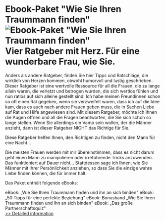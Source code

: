# Ebook-Paket "Wie Sie Ihren Traummann finden"<br />![Ebook-Paket "Wie Sie Ihren Traummann finden"](https://mycommerce.akamaized.net/api/pimages/P300577906/BIG/300577906.PNG)<br />Vier Ratgeber mit Herz. Für eine wunderbare Frau, wie Sie.


Anders als andere Ratgeber, finden Sie hier Tipps und Ratschläge, die wirklich von Herzen kommen, obwohl humorvoll und lustig geschrieben. Dieser Ratgeber ist eine wertvolle Ressource für all die Frauen, die zu lange allein waren, die verletzt und betrogen wurden, die sich wertlos fühlen und nun ratlos auf sich alleine gestellt sind! Ich habe meinen Freundinnen schon so oft einen Rat gegeben, wenn sie verzweifelt waren, dass ich auf die Idee kam, dass es auch nach andere Frauen geben muss, die in Sachen Liebe auf Rat und Hilfe angewiesen sind. Mit diesem Ratgeber, möchte ich Ihnen die Augen öffnen und all die Fragen beantworten, die Sie sich schon so lange stellen. Wenn Sie allerdings ein Vamp sein wollen, der die Männer anzieht, dann ist dieser Ratgeber NICHT das Richtige für Sie.

Diese Ratgeber helfen Ihnen, den Richtigen zu finden, nicht den Mann für eine Nacht...

Die meisten Frauen werden mit mir übereinstimmen, dass es nicht darum geht einen Mann zu manipulieren oder irreführende Tricks anzuwenden. Das funktioniert auf Dauer nicht... Stattdessen sage ich Ihnen, wie Sie Männer mit Ihrer Persönlichkeit anziehen, so dass Sie die einzige wahre Liebe finden können, die für immer hält.

Das Paket enthält folgende eBooks:

eBook: „Wie Sie Ihren Traummann finden und ihn an sich binden"
eBook: „50 Tipps für eine perfekte Beziehung"
eBook: Bonusband „Wie Sie Ihren Traummann finden und ihn an sich binden"
eBook: „Das große Partnerschaftsquiz"<br />[>> Detailed information](https://secure.shareit.com/shareit/product.html?productid=300577906&affiliateid=200057808)